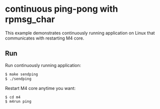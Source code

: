 # continuous ping-pong with rpmsg_char
This example demonstrates continuously running application on Linux that communicates with restarting M4 core.

## Run
Run continuously running application:
```sh
$ make sendping
$ ./sendping
```

Restart M4 core anytime you want:
```sh
$ cd m4
$ m4run ping
```

